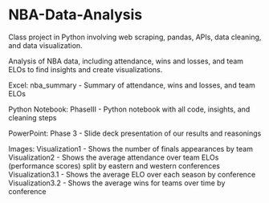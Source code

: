 # NBA-Data-Analysis
Class project in Python involving web scraping, pandas, APIs, data cleaning, and data visualization.

Analysis of NBA data, including attendance, wins and losses, and team ELOs to find insights and create visualizations.

Excel:
nba_summary - Summary of attendance, wins and losses, and team ELOs

Python Notebook:
PhaseIII - Python notebook with all code, insights, and cleaning steps

PowerPoint:
Phase 3 - Slide deck presentation of our results and reasonings

Images:
Visualization1 - Shows the number of finals appearances by team
Visualization2 - Shows the average attendance over team ELOs (performance scores) split by eastern and western conferences
Visualization3.1 - Shows the average ELO over each season by conference
Visualization3.2 - Shows the average wins for teams over time by conference
